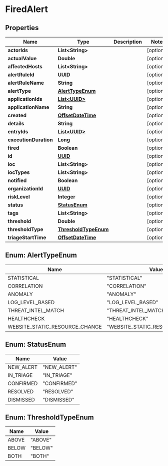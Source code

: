 
# FiredAlert

## Properties
Name | Type | Description | Notes
------------ | ------------- | ------------- | -------------
**actorIds** | **List&lt;String&gt;** |  |  [optional]
**actualValue** | **Double** |  |  [optional]
**affectedHosts** | **List&lt;String&gt;** |  |  [optional]
**alertRuleId** | [**UUID**](UUID.md) |  |  [optional]
**alertRuleName** | **String** |  |  [optional]
**alertType** | [**AlertTypeEnum**](#AlertTypeEnum) |  |  [optional]
**applicationIds** | [**List&lt;UUID&gt;**](UUID.md) |  |  [optional]
**applicationName** | **String** |  |  [optional]
**created** | [**OffsetDateTime**](OffsetDateTime.md) |  |  [optional]
**details** | **String** |  |  [optional]
**entryIds** | [**List&lt;UUID&gt;**](UUID.md) |  |  [optional]
**executionDuration** | **Long** |  |  [optional]
**fired** | **Boolean** |  |  [optional]
**id** | [**UUID**](UUID.md) |  |  [optional]
**ioc** | **List&lt;String&gt;** |  |  [optional]
**iocTypes** | **List&lt;String&gt;** |  |  [optional]
**notified** | **Boolean** |  |  [optional]
**organizationId** | [**UUID**](UUID.md) |  |  [optional]
**riskLevel** | **Integer** |  |  [optional]
**status** | [**StatusEnum**](#StatusEnum) |  |  [optional]
**tags** | **List&lt;String&gt;** |  |  [optional]
**threshold** | **Double** |  |  [optional]
**thresholdType** | [**ThresholdTypeEnum**](#ThresholdTypeEnum) |  |  [optional]
**triageStartTime** | [**OffsetDateTime**](OffsetDateTime.md) |  |  [optional]


<a name="AlertTypeEnum"></a>
## Enum: AlertTypeEnum
Name | Value
---- | -----
STATISTICAL | &quot;STATISTICAL&quot;
CORRELATION | &quot;CORRELATION&quot;
ANOMALY | &quot;ANOMALY&quot;
LOG_LEVEL_BASED | &quot;LOG_LEVEL_BASED&quot;
THREAT_INTEL_MATCH | &quot;THREAT_INTEL_MATCH&quot;
HEALTHCHECK | &quot;HEALTHCHECK&quot;
WEBSITE_STATIC_RESOURCE_CHANGE | &quot;WEBSITE_STATIC_RESOURCE_CHANGE&quot;


<a name="StatusEnum"></a>
## Enum: StatusEnum
Name | Value
---- | -----
NEW_ALERT | &quot;NEW_ALERT&quot;
IN_TRIAGE | &quot;IN_TRIAGE&quot;
CONFIRMED | &quot;CONFIRMED&quot;
RESOLVED | &quot;RESOLVED&quot;
DISMISSED | &quot;DISMISSED&quot;


<a name="ThresholdTypeEnum"></a>
## Enum: ThresholdTypeEnum
Name | Value
---- | -----
ABOVE | &quot;ABOVE&quot;
BELOW | &quot;BELOW&quot;
BOTH | &quot;BOTH&quot;



